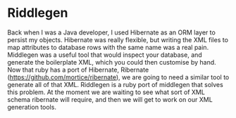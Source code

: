 # Riddlegen

Back when I was a Java developer, I used Hibernate as an ORM layer to persist my objects.  Hibernate was really flexible, but writing the XML files to map attributes to database rows with the same name was a real pain.  Middlegen was a useful tool that would inspect your database, and generate the boilerplate XML, which you could then customise by hand.  Now that ruby has a port of Hibernate, Ribernate (https://github.com/mortice/ribernate), we are going to need a similar tool to generate all of that XML.  Riddlegen is a ruby port of middlegen that solves this problem.  At the moment we are waiting to see what sort of XML schema ribernate will require, and then we will get to work on our XML generation tools.

